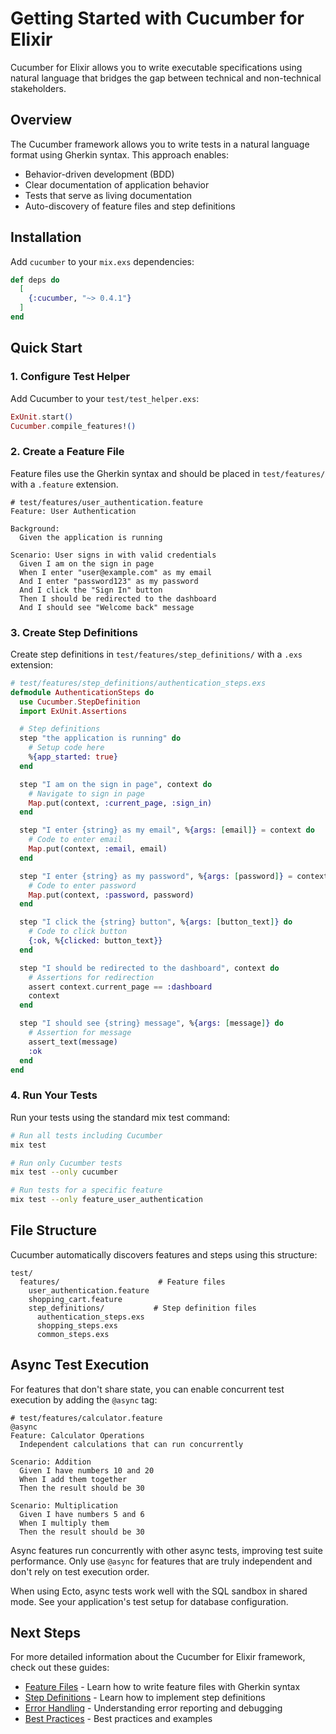 # Getting Started with Cucumber for Elixir

Cucumber for Elixir allows you to write executable specifications using natural language that bridges the gap between technical and non-technical stakeholders.

## Overview

The Cucumber framework allows you to write tests in a natural language format using Gherkin syntax. This approach enables:

- Behavior-driven development (BDD)
- Clear documentation of application behavior
- Tests that serve as living documentation
- Auto-discovery of feature files and step definitions

## Installation

Add `cucumber` to your `mix.exs` dependencies:

```elixir
def deps do
  [
    {:cucumber, "~> 0.4.1"}
  ]
end
```

## Quick Start

### 1. Configure Test Helper

Add Cucumber to your `test/test_helper.exs`:

```elixir
ExUnit.start()
Cucumber.compile_features!()
```

### 2. Create a Feature File

Feature files use the Gherkin syntax and should be placed in `test/features/` with a `.feature` extension.

```gherkin
# test/features/user_authentication.feature
Feature: User Authentication

Background:
  Given the application is running

Scenario: User signs in with valid credentials
  Given I am on the sign in page
  When I enter "user@example.com" as my email
  And I enter "password123" as my password
  And I click the "Sign In" button
  Then I should be redirected to the dashboard
  And I should see "Welcome back" message
```

### 3. Create Step Definitions

Create step definitions in `test/features/step_definitions/` with a `.exs` extension:

```elixir
# test/features/step_definitions/authentication_steps.exs
defmodule AuthenticationSteps do
  use Cucumber.StepDefinition
  import ExUnit.Assertions

  # Step definitions
  step "the application is running" do
    # Setup code here
    %{app_started: true}
  end

  step "I am on the sign in page", context do
    # Navigate to sign in page
    Map.put(context, :current_page, :sign_in)
  end

  step "I enter {string} as my email", %{args: [email]} = context do
    # Code to enter email
    Map.put(context, :email, email)
  end

  step "I enter {string} as my password", %{args: [password]} = context do
    # Code to enter password
    Map.put(context, :password, password)
  end

  step "I click the {string} button", %{args: [button_text]} do
    # Code to click button
    {:ok, %{clicked: button_text}}
  end

  step "I should be redirected to the dashboard", context do
    # Assertions for redirection
    assert context.current_page == :dashboard
    context
  end

  step "I should see {string} message", %{args: [message]} do
    # Assertion for message
    assert_text(message)
    :ok
  end
end
```

### 4. Run Your Tests

Run your tests using the standard mix test command:

```bash
# Run all tests including Cucumber
mix test

# Run only Cucumber tests
mix test --only cucumber

# Run tests for a specific feature
mix test --only feature_user_authentication
```

## File Structure

Cucumber automatically discovers features and steps using this structure:

```
test/
  features/                      # Feature files
    user_authentication.feature
    shopping_cart.feature
    step_definitions/           # Step definition files
      authentication_steps.exs
      shopping_steps.exs
      common_steps.exs
```

## Async Test Execution

For features that don't share state, you can enable concurrent test execution by adding the `@async` tag:

```gherkin
# test/features/calculator.feature
@async
Feature: Calculator Operations
  Independent calculations that can run concurrently

Scenario: Addition
  Given I have numbers 10 and 20
  When I add them together
  Then the result should be 30

Scenario: Multiplication
  Given I have numbers 5 and 6
  When I multiply them
  Then the result should be 30
```

Async features run concurrently with other async tests, improving test suite performance. Only use `@async` for features that are truly independent and don't rely on test execution order.

When using Ecto, async tests work well with the SQL sandbox in shared mode. See your application's test setup for database configuration.

## Next Steps

For more detailed information about the Cucumber for Elixir framework, check out these guides:

- [Feature Files](./feature_files.md) - Learn how to write feature files with Gherkin syntax
- [Step Definitions](./step_definitions.md) - Learn how to implement step definitions
- [Error Handling](./error_handling.md) - Understanding error reporting and debugging
- [Best Practices](./best_practices.md) - Best practices and examples
